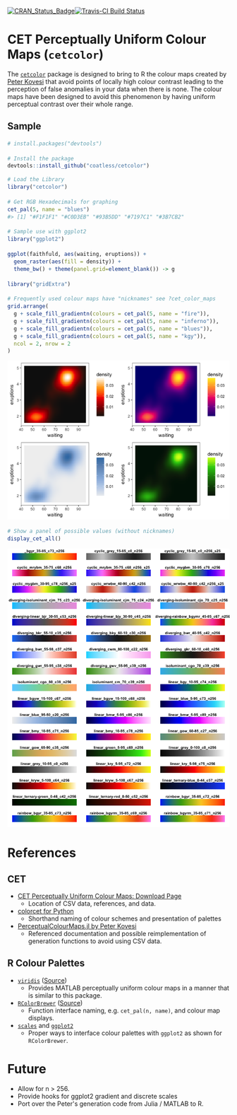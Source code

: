
<!-- README.md is generated from README.Rmd. Please edit that file -->
[![CRAN\_Status\_Badge](http://www.r-pkg.org/badges/version/cetcolor)](https://cran.r-project.org/package=cetcolor)[![Travis-CI Build Status](https://travis-ci.org/coatless/cetcolor.svg?branch=master)](https://travis-ci.org/coatless/cetcolor)

CET Perceptually Uniform Colour Maps (`cetcolor`)
=================================================

The [`cetcolor`](https://cran.r-project.org/package=cetcolor) package is designed to bring to R the colour maps created by [Peter Kovesi](http://peterkovesi.com/projects/colourmaps/) that avoid points of locally high colour contrast leading to the perception of false anomalies in your data when there is none. The colour maps have been designed to avoid this phenomenon by having uniform perceptual contrast over their whole range.

Sample
------

``` r
# install.packages("devtools")

# Install the package
devtools::install_github("coatless/cetcolor")
```

``` r
# Load the Library
library("cetcolor")

# Get RGB Hexadecimals for graphing
cet_pal(5, name = "blues")
#> [1] "#F1F1F1" "#C0D3EB" "#93B5DD" "#7197C1" "#3B7CB2"

# Sample use with ggplot2
library("ggplot2")

ggplot(faithfuld, aes(waiting, eruptions)) +
  geom_raster(aes(fill = density)) +
  theme_bw() + theme(panel.grid=element_blank()) -> g

library("gridExtra")

# Frequently used colour maps have "nicknames" see ?cet_color_maps 
grid.arrange(
  g + scale_fill_gradientn(colours = cet_pal(5, name = "fire")),
  g + scale_fill_gradientn(colours = cet_pal(5, name = "inferno")),
  g + scale_fill_gradientn(colours = cet_pal(5, name = "blues")),
  g + scale_fill_gradientn(colours = cet_pal(5, name = "kgy")),
  ncol = 2, nrow = 2
)
```

![](README-ggplot_example-1.png)

``` r
# Show a panel of possible values (without nicknames)
display_cet_all()
```

![](README-colordemo-1.png)

References
==========

CET
---

-   [CET Perceptually Uniform Colour Maps: Download Page](http://peterkovesi.com/projects/colourmaps/)
    -   Location of CSV data, references, and data.
-   [colorcet for Python](https://github.com/bokeh/colorcet)
    -   Shorthand naming of colour schemes and presentation of palettes
-   [PerceptualColourMaps.jl by Peter Kovesi](https://github.com/peterkovesi/PerceptualColourMaps.jl)
    -   Referenced documentation and possible reimplementation of generation functions to avoid using CSV data.

R Colour Palettes
-----------------

-   [`viridis`](https://cran.r-project.org/package=viridis) ([Source](https://github.com/sjmgarnier/viridis))
    -   Provides MATLAB perceptually uniform colour maps in a manner that is similar to this package.
-   [`RColorBrewer`](https://cran.r-project.org/package=RColorBrewer) ([Source](RColorBrewer))
    -   Function interface naming, e.g. `cet_pal(n, name)`, and colour map displays.
-   [`scales`](https://github.com/hadley/scales/blob/646b6a433e6f7106bed4173569898fac409d22b5/R/pal-brewer.r) and [`ggplot2`](https://github.com/tidyverse/ggplot2/blob/f6f9f9de41c48382c70cbccc253db198e3cdc128/R/scale-brewer.r)
    -   Proper ways to interface colour palettes with `ggplot2` as shown for `RColorBrewer`.

Future
======

-   Allow for n &gt; 256.
-   Provide hooks for ggplot2 gradient and discrete scales
-   Port over the Peter's generation code from Julia / MATLAB to R.
